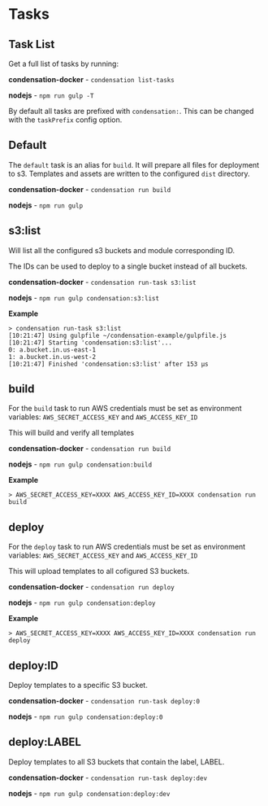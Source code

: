 # Tasks

## Task List

Get a full list of tasks by running:

**condensation-docker** - `condensation list-tasks`

**nodejs** - `npm run gulp -T`

By default all tasks are prefixed with `condensation:`. This can be
changed with the `taskPrefix` config option.


## Default

The `default` task is an alias for `build`. It will prepare all files
for deployment to s3. Templates and assets are written to the configured
`dist` directory.

**condensation-docker** - `condensation run build`

**nodejs** - `npm run gulp`


## s3:list

Will list all the configured s3 buckets and module corresponding ID.

The IDs can be used to deploy to a single bucket instead of all buckets.

**condensation-docker** - `condensation run-task s3:list`

**nodejs** - `npm run gulp condensation:s3:list`

**Example**

    > condensation run-task s3:list
    [10:21:47] Using gulpfile ~/condensation-example/gulpfile.js
    [10:21:47] Starting 'condensation:s3:list'...
    0: a.bucket.in.us-east-1
    1: a.bucket.in.us-west-2
    [10:21:47] Finished 'condensation:s3:list' after 153 μs


## build

For the `build` task to run AWS credentials must be set as environment
variables: `AWS_SECRET_ACCESS_KEY` and `AWS_ACCESS_KEY_ID`


This will build and verify all templates

**condensation-docker** - `condensation run build`

**nodejs** - `npm run gulp condensation:build`

**Example**

    > AWS_SECRET_ACCESS_KEY=XXXX AWS_ACCESS_KEY_ID=XXXX condensation run build


## deploy

For the `deploy` task to run AWS credentials must be set as environment
variables: `AWS_SECRET_ACCESS_KEY` and `AWS_ACCESS_KEY_ID`


This will upload templates to all cofigured S3 buckets.

**condensation-docker** - `condensation run deploy`

**nodejs** - `npm run gulp condensation:deploy`

**Example**

    > AWS_SECRET_ACCESS_KEY=XXXX AWS_ACCESS_KEY_ID=XXXX condensation run deploy


## deploy:ID

Deploy templates to a specific S3 bucket.

**condensation-docker** - `condensation run-task deploy:0`

**nodejs** - `npm run gulp condensation:deploy:0`


## deploy:LABEL

Deploy templates to all S3 buckets that contain the label, LABEL.

**condensation-docker** - `condensation run-task deploy:dev`

**nodejs** - `npm run gulp condensation:deploy:dev`
